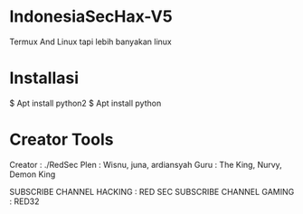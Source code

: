# IndonesiaSecHax-V5
Termux And Linux tapi lebih banyakan linux

# Installasi

$ Apt install python2
$ Apt install python

# Creator Tools

Creator : ./RedSec
Plen : Wisnu, juna, ardiansyah
Guru : The King, Nurvy, Demon King

SUBSCRIBE CHANNEL HACKING : RED SEC
SUBSCRIBE CHANNEL GAMING  : RED32
